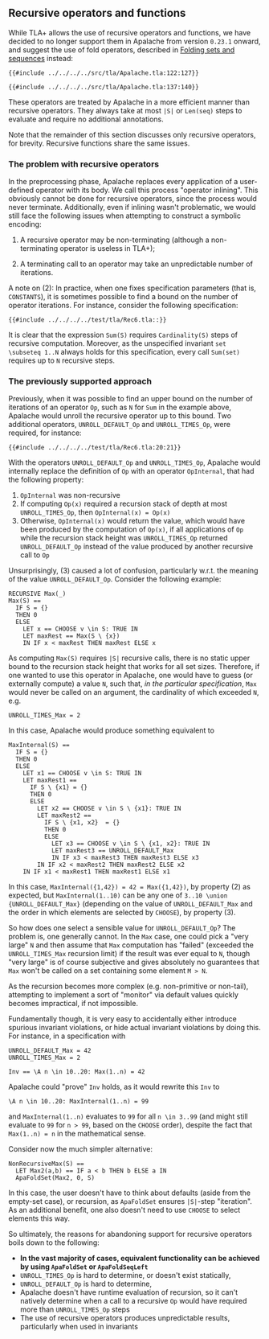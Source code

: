 <a name="recursion"></a>
## Recursive operators and functions

While TLA+ allows the use of recursive operators and functions, we have decided to no longer support them in Apalache from version `0.23.1` onward, and suggest the use of fold operators, described in [Folding sets and sequences](./folds.md) instead: 

```tla
{{#include ../../../../src/tla/Apalache.tla:122:127}}

{{#include ../../../../src/tla/Apalache.tla:137:140}}
```

These operators are treated by Apalache in a more efficient manner than
recursive operators. They always take at most `|S|` or `Len(seq)` steps to evaluate and require no additional annotations.

Note that the remainder of this section discusses only recursive operators, for brevity. Recursive functions share the same issues.

### The problem with recursive operators

In the preprocessing phase, Apalache replaces every application of a user-defined operator with its body. We call this process "operator inlining".
This obviously cannot be done for recursive operators, since the process would never terminate. Additionally, even if inlining wasn't problematic, we would still face the following issues when attempting to construct a symbolic encoding: 

 1. A recursive operator may be non-terminating (although a non-terminating
    operator is useless in TLA+);

 2. A terminating call to an operator may take an unpredictable number of iterations.

A note on (2): In practice, when one fixes specification parameters (that is,
`CONSTANTS`), it is sometimes possible to find a bound on the number of operator iterations. For instance, consider the following specification:

```tla
{{#include ../../../../test/tla/Rec6.tla::}}
```

It is clear that the expression `Sum(S)` requires `Cardinality(S)` steps of recursive computation. Moreover, as the unspecified invariant `set \subseteq 1..N` always holds for this specification, every call `Sum(set)` requires up to `N` recursive steps.

### The previously supported approach

Previously, when it was possible to find an upper bound on the number of iterations of an operator `Op`, such as `N` for `Sum` in the example above, Apalache would unroll the recursive operator up to this bound. 
Two additional operators, `UNROLL_DEFAULT_Op` and `UNROLL_TIMES_Op`, were required, for instance:

```tla
{{#include ../../../../test/tla/Rec6.tla:20:21}}
```

With the operators `UNROLL_DEFAULT_Op` and `UNROLL_TIMES_Op`, 
Apalache would internally replace the definition of `Op` with an operator `OpInternal`, that had the following property:
 1. `OpInternal` was non-recursive
 2. If computing `Op(x)` required a recursion stack of depth at most `UNROLL_TIMES_Op`, then `OpInternal(x) = Op(x)`
 3. Otherwise, `OpInternal(x)` would return the value, which would have been produced by the computation of `Op(x)`, if all applications of `Op` while the recursion stack height was `UNROLL_TIMES_Op` returned `UNROLL_DEFAULT_Op` instead of the value produced by another recursive call to `Op`

Unsurprisingly, (3) caused a lot of confusion, particularly w.r.t. the meaning of the value `UNROLL_DEFAULT_Op`. Consider the following example:

```tla
RECURSIVE Max(_)
Max(S) == 
  IF S = {}
  THEN 0
  ELSE 
    LET x == CHOOSE v \in S: TRUE IN
    LET maxRest == Max(S \ {x}) 
    IN IF x < maxRest THEN maxRest ELSE x

```

As computing `Max(S)` requires `|S|` recursive calls, there is no static upper bound to the recursion stack height that works for all set sizes. Therefore, if one wanted to use this operator in Apalache, one would have to guess (or externally compute) a value `N`, such that, _in the particular specification_, `Max` would never be called on an argument, the cardinality of which exceeded `N`, e.g.
```tla
UNROLL_TIMES_Max = 2
```

In this case, Apalache would produce something equivalent to
```tla
MaxInternal(S) ==
  IF S = {}
  THEN 0
  ELSE 
    LET x1 == CHOOSE v \in S: TRUE IN
    LET maxRest1 == 
      IF S \ {x1} = {}
      THEN 0
      ELSE 
        LET x2 == CHOOSE v \in S \ {x1}: TRUE IN
        LET maxRest2 == 
          IF S \ {x1, x2}  = {}
          THEN 0
          ELSE 
            LET x3 == CHOOSE v \in S \ {x1, x2}: TRUE IN
            LET maxRest3 == UNROLL_DEFAULT_Max 
            IN IF x3 < maxRest3 THEN maxRest3 ELSE x3
        IN IF x2 < maxRest2 THEN maxRest2 ELSE x2
    IN IF x1 < maxRest1 THEN maxRest1 ELSE x1
```

In this case, `MaxInternal({1,42}) = 42 = Max({1,42})`, by property (2) as expected, but `MaxInternal(1..10)` can be any one of 
`3..10 \union {UNROLL_DEFAULT_Max}` (depending on the value of 
`UNROLL_DEFAULT_Max` and the order in which elements are selected by `CHOOSE`), by property (3).

So how does one select a sensible value for `UNROLL_DEFAULT_Op`? The problem is, one generally cannot. 
In the `Max` case, one could pick a "very large" `N` and then assume that `Max` computation has "failed" (exceeded the `UNROLL_TIMES_Max` recursion limit) if the result was ever equal to `N`, though "very large" is of course subjective and gives absolutely no guarantees that `Max` won't be called on a set containing some element `M > N`.

As the recursion becomes more complex (e.g. non-primitive or non-tail), attempting to implement a sort of "monitor" via default values quickly becomes impractical, if not impossible.

Fundamentally though, it is very easy to accidentally either introduce spurious invariant violations, or hide actual invariant violations by doing this. For instance, in a specification with 
```tla
UNROLL_DEFAULT_Max = 42
UNROLL_TIMES_Max = 2

Inv == \A n \in 10..20: Max(1..n) = 42
```

Apalache could "prove" `Inv` holds, as it would rewrite this `Inv` to 

```
\A n \in 10..20: MaxInternal(1..n) = 99
```

and `MaxInternal(1..n)` evaluates to `99` for all `n \in 3..99` (and might still evaluate to `99` for `n > 99`, based on the `CHOOSE` order), despite the fact that `Max(1..n) = n` in the mathematical sense.

Consider now the much simpler alternative:
```tla
NonRecursiveMax(S) == 
  LET Max2(a,b) == IF a < b THEN b ELSE a IN
  ApaFoldSet(Max2, 0, S) 
```

In this case, the user doesn't have to think about defaults (aside from the empty-set case), or recursion, as `ApaFoldSet` ensures `|S|`-step "iteration". As an additional benefit, one also doesn't need to use `CHOOSE` to select elements this way.

So ultimately, the reasons for abandoning support for recursive operators boils down to the following:
  - **In the vast majority of cases, equivalent functionality can be achieved by using `ApaFoldSet` or `ApaFoldSeqLeft`**
  - `UNROLL_TIMES_Op` is hard to determine, or doesn't exist statically,
  - `UNROLL_DEFAULT_Op` is hard to determine,
  - Apalache doesn't have runtime evaluation of recursion, so it can't natively determine when a call to a recursive `Op` would have required more than `UNROLL_TIMES_Op` steps
  - The use of recursive operators produces unpredictable results, particularly when used in invariants